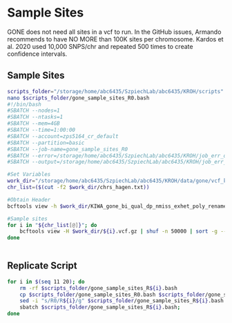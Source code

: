 # Sample Sites 
GONE does not need all sites in a vcf to run. In the GitHub issues, Armando recommends to have NO MORE than 100K sites per chromosome. Kardos et al. 2020 used 10,000 SNPS/chr and repeated 500 times to create confidence intervals. 


## Sample Sites
```bash
scripts_folder="/storage/home/abc6435/SzpiechLab/abc6435/KROH/scripts"
nano $scripts_folder/gone_sample_sites_R0.bash
#!/bin/bash
#SBATCH --nodes=1
#SBATCH --ntasks=1
#SBATCH --mem=4GB
#SBATCH --time=1:00:00
#SBATCH --account=zps5164_cr_default
#SBATCH --partition=basic
#SBATCH --job-name=gone_sample_sites_R0
#SBATCH --error=/storage/home/abc6435/SzpiechLab/abc6435/KROH/job_err_output/%x.%j.out
#SBATCH --output=/storage/home/abc6435/SzpiechLab/abc6435/KROH/job_err_output/%x.%j.out

#Set Variables
work_dir="/storage/home/abc6435/SzpiechLab/abc6435/KROH/data/gone/vcf_kirt"
chr_list=($(cut -f2 $work_dir/chrs_hagen.txt))

#Obtain Header
bcftools view -h $work_dir/KIWA_gone_bi_qual_dp_nmiss_exhet_poly_renamed.vcf.gz > $work_dir/R0.vcf

#Sample sites
for i in "${chr_list[@]}"; do
    bcftools view -H $work_dir/${i}.vcf.gz | shuf -n 50000 | sort -g --key=2,3 >> $work_dir/R0.vcf;
done
 
 ```

## Replicate Script
```bash
for i in $(seq 11 20); do
    rm -rf $scripts_folder/gone_sample_sites_R${i}.bash
    cp $scripts_folder/gone_sample_sites_R0.bash $scripts_folder/gone_sample_sites_R${i}.bash
    sed -i "s/R0/R${i}/g" $scripts_folder/gone_sample_sites_R${i}.bash
    sbatch $scripts_folder/gone_sample_sites_R${i}.bash;
done
